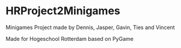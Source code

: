 # HRProject2Minigames
Minigames Project made by Dennis, Jasper, Gavin, Ties and Vincent

Made for Hogeschool Rotterdam based on PyGame
